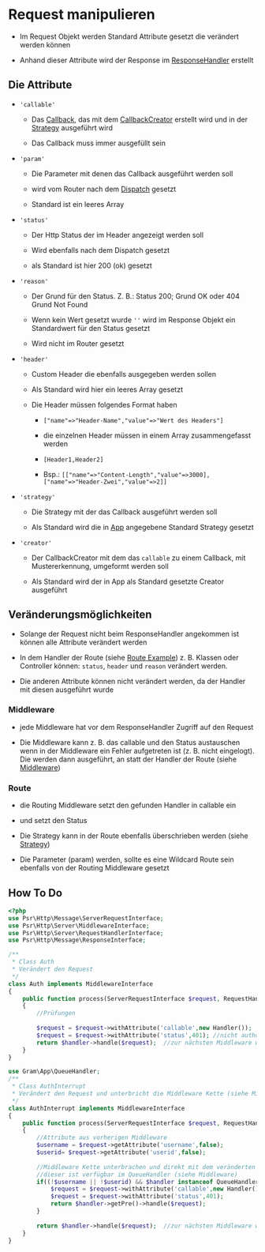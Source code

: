 # Request manipulieren

- Im Request Objekt werden Standard Attribute gesetzt die verändert werden können

- Anhand dieser Attribute wird der Response im [ResponseHandler](../technisch/Middleware/responsehandle.md) erstellt

## Die Attribute
		
- ``'callable'``

	- Das [Callback](../technisch/Callback/index.md), das mit dem [CallbackCreator](../technisch/CallbackCreator/index.md) erstellt wird und in der [Strategy](../technisch/Strategy/index.md) ausgeführt wird

	- Das Callback muss immer ausgefüllt sein

- ``'param'``

	- Die Parameter mit denen das Callback ausgeführt werden soll

	- wird vom Router nach dem [Dispatch](../technisch/Routing/dispatching.md) gesetzt

	- Standard ist ein leeres Array 

- ``'status'``

	- Der Http Status der im Header angezeigt werden soll

	- Wird ebenfalls nach dem Dispatch gesetzt

	- als Standard ist hier 200 (ok) gesetzt

- ``'reason'``

	- Der Grund für den Status. Z. B.: Status 200; Grund OK oder 404 Grund Not Found

	- Wenn kein Wert gesetzt wurde ``''`` wird im Response Objekt ein Standardwert für den Status gesetzt

	- Wird nicht im Router gesetzt

- ``'header'``

	- Custom Header die ebenfalls ausgegeben werden sollen

	- Als Standard wird hier ein leeres Array gesetzt

	- Die Header müssen folgendes Format haben

		- ``["name"=>"Header-Name","value"=>"Wert des Headers"]``

		- die einzelnen Header müssen in einem Array zusammengefasst werden

		- ``[Header1,Header2]`` 

		- Bsp.: ``[["name"=>"Content-Length","value"=>3000],["name"=>"Header-Zwei","value"=>2]]``

- ``'strategy'``

	- Die Strategy mit der das Callback ausgeführt werden soll

	- Als Standard wird die in [App](../technisch/App/index.md) angegebene Standard Strategy gesetzt

- ``'creator'``
	
	- Der CallbackCreator mit dem das ``callable`` zu einem Callback, mit Mustererkennung, umgeformt werden soll
	
	- Als Standard wird der in App als Standard gesetzte Creator ausgeführt

## Veränderungsmöglichkeiten

- Solange der Request nicht beim ResponseHandler angekommen ist können alle Attribute verändert werden

- In dem Handler der Route (siehe [Route Example](route.md)) z. B. Klassen oder Controller können: ``status``, ``header`` und ``reason`` verändert werden.

- Die anderen Attribute können nicht verändert werden, da der Handler mit diesen ausgeführt wurde

### Middleware
- jede Middleware hat vor dem ResponseHandler Zugriff auf den Request

- Die Middleware kann z. B. das callable und den Status austauschen wenn in der Middleware ein Fehler aufgetreten ist (z. B. nicht eingelogt). Die werden dann ausgeführt, an statt der Handler der Route (siehe [Middleware](middleware.md))

### Route
- die Routing Middleware setzt den gefunden Handler in callable ein

- und setzt den Status

- Die Strategy kann in der Route ebenfalls überschrieben werden (siehe [Strategy](strategy.md))

- Die Parameter (param) werden, sollte es eine Wildcard Route sein ebenfalls von der Routing Middleware gesetzt

## How To Do

````php
<?php
use Psr\Http\Message\ServerRequestInterface;
use Psr\Http\Server\MiddlewareInterface;
use Psr\Http\Server\RequestHandlerInterface;
use Psr\Http\Message\ResponseInterface;

/**
 * Class Auth
 * Verändert den Request
 */
class Auth implements MiddlewareInterface
{
	public function process(ServerRequestInterface $request, RequestHandlerInterface $handler): ResponseInterface
	{
		//Prüfungen
		
		$request = $request->withAttribute('callable',new Handler());	//hier wird eine neue Klasse eingesetzt
		$request = $request->withAttribute('status',401); //nicht authorisiert
		return $handler->handle($request);	//zur nächsten Middleware weiter gehen
	}
}

use Gram\App\QueueHandler;
/**
 * Class AuthInterrupt
 * Verändert den Request und unterbricht die Middleware Kette (siehe Middleware)
 */
class AuthInterrupt implements MiddlewareInterface
{
	public function process(ServerRequestInterface $request, RequestHandlerInterface $handler): ResponseInterface
	{
		//Attribute aus vorherigen Middleware
		$username = $request->getAttribute('username',false);
		$userid= $request->getAttribute('userid',false);
		
		//Middleware Kette unterbrachen und direkt mit dem veränderten callable zum ResponseHandler gehen
		//dieser ist verfügbar im QueueHandler (siehe Middleware)
		if((!$username || !$userid) && $handler instanceof QueueHandler){
			$request = $request->withAttribute('callable',new Handler());
			$request = $request->withAttribute('status',401); 
			return $handler->getPre()->handle($request);
		}
		
		return $handler->handle($request);	//zur nächsten Middleware weiter gehen
	}
}
````

